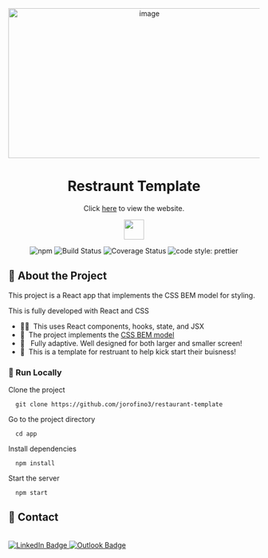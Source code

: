 
<div align="center">
<a href="https://jorofino3.github.io/restaurant-template/">
  <img width="550" height="300" alt="image" src="https://user-images.githubusercontent.com/97992795/187261556-f5029cf3-2f89-4065-af2d-aba2043092bf.png">
</a>
  <h1>Restraunt Template</h1>

  
  
Click [here](https://jorofino3.github.io/restaurant-template/) to view the website.

<!-- Badges -->
<div>
  <img src="https://img.shields.io/badge/react%20-%2320232a.svg?&style=for-the-badge&logo=react&logoColor=%2361DAFB" width=auto height="40" />
</div>

  ![npm](https://img.shields.io/npm/v/immer.svg)
  ![Build Status](https://travis-ci.org/immerjs/immer.svg?branch=master)
  ![Coverage Status](https://coveralls.io/repos/github/mweststrate/immer/badge.svg?branch=master)
  ![code style: prettier](https://img.shields.io/badge/code_style-prettier-ff69b4.svg)


</div>


<!-- About the Project -->
## :star2: About the Project
  <p>
    This project is a React app that implements the CSS BEM model for styling. 
  </p>



This is fully developed with React and CSS

- 👨‍💻 &nbsp;This uses React components, hooks, state, and JSX
- :art: &nbsp;The project implements the [CSS BEM model](https://css-tricks.com/bem-101/) 
- :iphone: &nbsp; Fully adaptive. Well designed for both larger and smaller screen!
- 🌱 &nbsp;This is a template for restruant to help kick start their buisness! 


<!-- Run Locally -->
### :running: Run Locally

Clone the project

```
  git clone https://github.com/jorofino3/restaurant-template
```

Go to the project directory

```
  cd app
```

Install dependencies

```
  npm install
```

Start the server

```
  npm start
```

<!-- Contact -->
## :handshake: Contact
<div>
  </a> </br>
<a href="https://www.linkedin.com/in/joeyorofino/"><img src="https://img.shields.io/badge/LinkedIn-0A66C2.svg?style=for-the-badge&logo=LinkedIn&logoColor=white" alt="LinkedIn Badge">
  
<a href="mailto:jorofino3@gatech.edu">
  <img src="https://img.shields.io/badge/Microsoft%20Outlook-0078D4.svg?style=for-the-badge&logo=Microsoft-Outlook&logoColor=white" alt="Outlook Badge">
<a/>
    
  </div>
